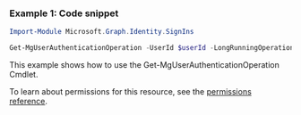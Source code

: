 ### Example 1: Code snippet

```powershellImport-Module Microsoft.Graph.Identity.SignIns

Get-MgUserAuthenticationOperation -UserId $userId -LongRunningOperationId $longRunningOperationId
```
This example shows how to use the Get-MgUserAuthenticationOperation Cmdlet.
To learn about permissions for this resource, see the [permissions reference](/graph/permissions-reference).

